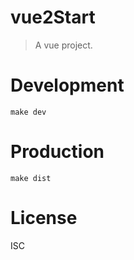 # vue2Start
> A vue project.

# Development

```shell
make dev
```

# Production
```
make dist
```

# License
ISC
